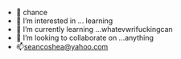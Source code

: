 - 👋 chance 
- 👀 I’m interested in ... learning 
- 🌱 I’m currently learning ...whatevwrifuckingcan
- 💞️ I’m looking to collaborate on ...anything 
- 📫seancoshea@yahoo.com

<!---
Seancoshea/Seancoshea is a ✨ special ✨ repository because its `README.md` (this file) appears on your GitHub profile.
You can click the Preview link to take a look at your changes.
--->
